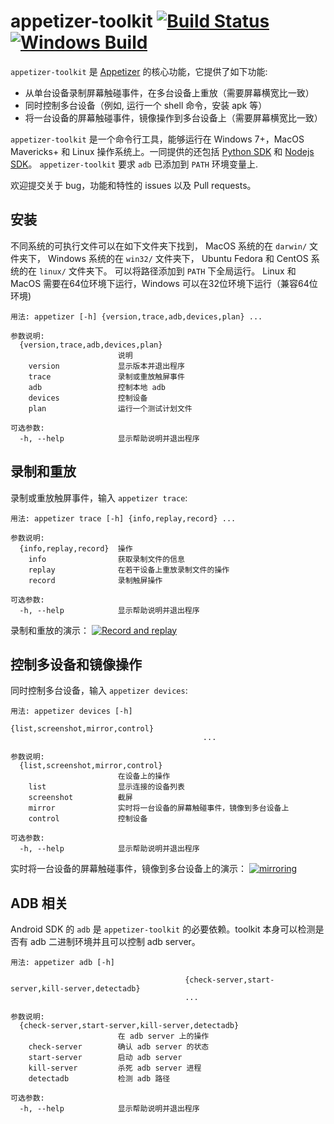 # appetizer-toolkit [![Build Status](https://travis-ci.org/appetizerio/appetizer-toolkit.svg?branch=master)](https://travis-ci.org/appetizerio/appetizer-toolkit) [![Windows Build](https://ci.appveyor.com/api/projects/status/github/appetizerio/appetizer-toolkit)](https://ci.appveyor.com/project/mingyuan-xia/appetizer-toolkit)
`appetizer-toolkit` 是 [Appetizer](https://www.appetizer.io) 的核心功能，它提供了如下功能:
* 从单台设备录制屏幕触碰事件，在多台设备上重放（需要屏幕横宽比一致）
* 同时控制多台设备（例如, 运行一个 shell 命令，安装 apk 等）
* 将一台设备的屏幕触碰事件，镜像操作到多台设备上（需要屏幕横宽比一致）

`appetizer-toolkit` 是一个命令行工具，能够运行在 Windows 7+，MacOS Mavericks+ 和 Linux 操作系统上。一同提供的还包括 [Python SDK](https://github.com/appetizerio/appetizer-toolkit-py) 和 [Nodejs SDK](https://github.com/appetizerio/appetizer-toolkit-js)。 `appetizer-toolkit` 要求 `adb` 已添加到 `PATH` 环境变量上.

欢迎提交关于 bug，功能和特性的 issues 以及 Pull requests。

## 安装
不同系统的可执行文件可以在如下文件夹下找到， MacOS 系统的在 `darwin/` 文件夹下， Windows 系统的在 `win32/` 文件夹下， Ubuntu Fedora 和 CentOS 系统的在 `linux/` 文件夹下。 可以将路径添加到 `PATH` 下全局运行。 Linux 和 MacOS 需要在64位环境下运行，Windows 可以在32位环境下运行（兼容64位环境)

```
用法: appetizer [-h] {version,trace,adb,devices,plan} ...

参数说明:
  {version,trace,adb,devices,plan}
                        说明
    version             显示版本并退出程序
    trace               录制或重放触屏事件
    adb                 控制本地 adb
    devices             控制设备
    plan                运行一个测试计划文件

可选参数:
  -h, --help            显示帮助说明并退出程序

```

## 录制和重放
录制或重放触屏事件，输入 `appetizer trace`:
```
用法: appetizer trace [-h] {info,replay,record} ...

参数说明:
  {info,replay,record}  操作
    info                获取录制文件的信息
    replay              在若干设备上重放录制文件的操作
    record              录制触屏操作

可选参数:
  -h, --help            显示帮助说明并退出程序
```

录制和重放的演示：
[![Record and replay](https://i.vimeocdn.com/video/583660790_640.jpg)](http://www.bilibili.com/video/av6725203/index_2.html)

## 控制多设备和镜像操作
同时控制多台设备，输入 `appetizer devices`:
```
用法: appetizer devices [-h]
                                           {list,screenshot,mirror,control}
                                           ...

参数说明:
  {list,screenshot,mirror,control}
                        在设备上的操作
    list                显示连接的设备列表
    screenshot          截屏
    mirror              实时将一台设备的屏幕触碰事件，镜像到多台设备上
    control             控制设备

可选参数:
  -h, --help            显示帮助说明并退出程序
```

实时将一台设备的屏幕触碰事件，镜像到多台设备上的演示：
[![mirroring](https://i.vimeocdn.com/video/585120374_640.jpg)](http://www.bilibili.com/video/av6725203/index_3.html)

## ADB 相关
Android SDK 的 `adb` 是 `appetizer-toolkit` 的必要依赖。toolkit 本身可以检测是否有 adb 二进制环境并且可以控制 adb server。
```
用法: appetizer adb [-h]
                                       
                                       {check-server,start-server,kill-server,detectadb}
                                       ...

参数说明:
  {check-server,start-server,kill-server,detectadb}
                        在 adb server 上的操作
    check-server        确认 adb server 的状态
    start-server        启动 adb server
    kill-server         杀死 adb server 进程
    detectadb           检测 adb 路径

可选参数:
  -h, --help            显示帮助说明并退出程序
```
